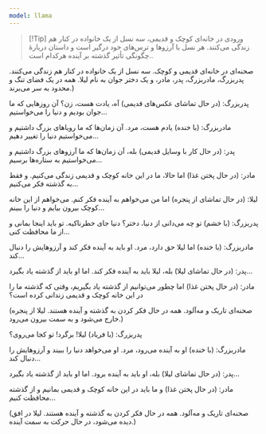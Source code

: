 ```yaml
---
model: llama
---
```


> [!Tip] ورودی
> در خانه‌ای کوچک و قدیمی، سه نسل از یک خانواده در کنار هم زندگی می‌کنند. هر نسل با آرزوها و ترس‌های خود درگیر است و داستان دربارهٔ چگونگی تأثیر گذشته بر آینده هرکدام است..

صحنه‌ای در خانه‌ای قدیمی و کوچک. سه نسل از یک خانواده در کنار هم زندگی می‌کنند. پدربزرگ، مادربزرگ، پدر، مادر، و یک دختر جوان به نام لیلا. همه در یک فضای تنگ و محدود به سر می‌برند.)

پدربزرگ: (در حال تماشای عکس‌های قدیمی) آه، یادت هست، زن؟ آن روزهایی که ما جوان بودیم و دنیا را می‌خواستیم…

مادربزرگ: (با خنده) یادم هست، مرد. آن زمان‌ها که ما رویاهای بزرگ داشتیم و می‌خواستیم دنیا را تغییر دهیم…

پدر: (در حال کار با وسایل قدیمی) بله، آن زمان‌ها که ما آرزوهای بزرگ داشتیم و می‌خواستیم به ستاره‌ها برسیم…

مادر: (در حال پختن غذا) اما حالا، ما در این خانه کوچک و قدیمی زندگی می‌کنیم. و فقط به گذشته فکر می‌کنیم…

لیلا: (در حال تماشای از پنجره) اما من می‌خواهم به آینده فکر کنم. می‌خواهم از این خانه کوچک بیرون بیایم و دنیا را ببینم…

پدربزرگ: (با خشم) تو چه می‌دانی از دنیا، دختر؟ دنیا جای خطرناکیه. تو باید اینجا بمانی و از ما محافظت کنی…

مادربزرگ: (با خنده) اما لیلا حق دارد، مرد. او باید به آینده فکر کند و آرزوهایش را دنبال کند…

پدر: (در حال تماشای لیلا) بله، لیلا باید به آینده فکر کند. اما او باید از گذشته یاد بگیرد…

مادر: (در حال پختن غذا) اما چطور می‌توانیم از گذشته یاد بگیریم، وقتی که گذشته ما را در این خانه کوچک و قدیمی زندانی کرده است؟

(صحنه‌ای تاریک و مه‌آلود. همه در حال فکر کردن به گذشته و آینده هستند. لیلا از پنجره خارج می‌شود و به سمت بیرون می‌رود.)

پدربزرگ: (با فریاد) لیلا! برگرد! تو کجا می‌روی؟

مادربزرگ: (با خنده) او به آینده می‌رود، مرد. او می‌خواهد دنیا را ببیند و آرزوهایش را دنبال کند…

پدر: (در حال تماشای لیلا) بله، او باید به آینده برود. اما او باید از گذشته یاد بگیرد…

مادر: (در حال پختن غذا) و ما باید در این خانه کوچک و قدیمی بمانیم و از گذشته محافظت کنیم…

(صحنه‌ای تاریک و مه‌آلود. همه در حال فکر کردن به گذشته و آینده هستند. لیلا در افق دیده می‌شود، در حال حرکت به سمت آینده.)
